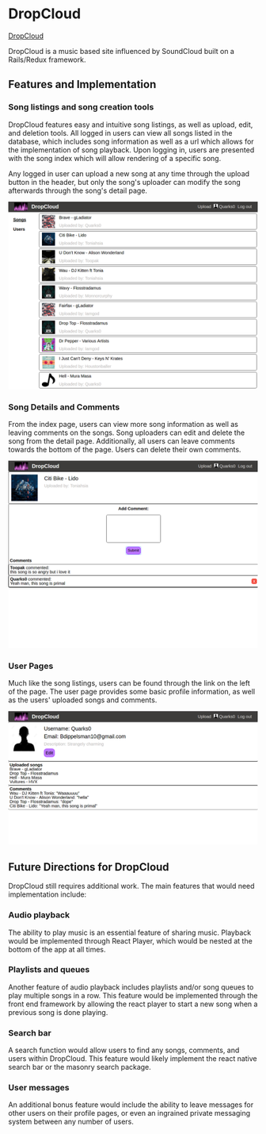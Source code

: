 # DropCloud
[DropCloud][dropcloud]

[dropcloud]: http://www.dropcloud.online/

DropCloud is a music based site influenced by SoundCloud built on a Rails/Redux framework.

## Features and Implementation

### Song listings and song creation tools

DropCloud features easy and intuitive song listings, as well as upload, edit, and deletion tools. All logged in users can view all songs listed in the database, which includes song information as well as a url which allows for the implementation of song playback. Upon logging in, users are presented with the song index which will allow rendering of a specific song.

Any logged in user can upload a new song at any time through the upload button in the header, but only the song's uploader can modify the song afterwards through the song's detail page.

![songindex](docs/wireframes/index.png)

### Song Details and Comments

From the index page, users can view more song information as well as leaving comments on the songs. Song uploaders can edit and delete the song from the detail page. Additionally, all users can leave comments towards the bottom of the page. Users can delete their own comments.

![song_detail](docs/wireframes/song_detail.png)

### User Pages

Much like the song listings, users can be found through the link on the left of the page. The user page provides some basic profile information, as well as the users' uploaded songs and comments.

![userpage](docs/wireframes/user.png)

## Future Directions for DropCloud

DropCloud still requires additional work. The main features that would need implementation include:

### Audio playback

The ability to play music is an essential feature of sharing music. Playback would be implemented through React Player, which would be nested at the bottom of the app at all times.

### Playlists and queues

Another feature of audio playback includes playlists and/or song queues to play multiple songs in a row. This feature would be implemented through the front end framework by allowing the react player to start a new song when a previous song is done playing.

### Search bar

A search function would allow users to find any songs, comments, and users within DropCloud. This feature would likely implement the react native search bar or the masonry search package.

### User messages

An additional bonus feature would include the ability to leave messages for other users on their profile pages, or even an ingrained private messaging system between any number of users.
